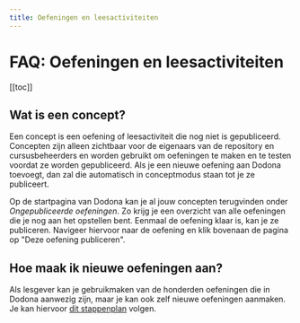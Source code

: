 ```yaml
---
title: Oefeningen en leesactiviteiten
---
```


# FAQ: Oefeningen en leesactiviteiten

[[toc]]

## Wat is een concept? <Badge type="tip" text="lesgever" />
Een concept is een oefening of leesactiviteit die nog niet is gepubliceerd. Concepten zijn alleen zichtbaar voor de eigenaars van de repository en cursusbeheerders en worden gebruikt om oefeningen te maken en te testen voordat ze worden gepubliceerd. Als je een nieuwe oefening aan Dodona toevoegt, dan zal die automatisch in conceptmodus staan tot je ze publiceert.

Op de startpagina van Dodona kan je al jouw concepten terugvinden onder _Ongepubliceerde oefeningen_. Zo krijg je een overzicht van alle oefeningen die je nog aan het opstellen bent. Eenmaal de oefening klaar is, kan je ze publiceren. Navigeer hiervoor naar de oefening en klik bovenaan de pagina op "Deze oefening publiceren".

## Hoe maak ik nieuwe oefeningen aan? <Badge type="tip" text="lesgever" />
Als lesgever kan je gebruikmaken van de honderden oefeningen die in Dodona aanwezig zijn, maar je kan ook zelf nieuwe oefeningen aanmaken. Je kan hiervoor [dit stappenplan](/nl/guides/exercises/creating-exercises/introduction) volgen.

